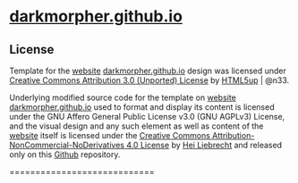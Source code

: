 [darkmorpher.github.io][web]
============================

License
-------

Template for the [website][web] [darkmorpher.github.io][web] design was licensed under [Creative Commons Attribution 3.0 (Unported) License][lic3] by [HTML5up][h5] | @n33.

Underlying modified source code for the template on [website][web] [darkmorpher.github.io][web] used to format and display its content is licensed under the GNU Affero General Public License v3.0 (GNU AGPLv3) License, and the visual design and any such element as well as content of the [website][web] itself is licensed under the [Creative Commons Attribution-NonCommercial-NoDerivatives 4.0 License][lic2] by [Hei Liebrecht][web] and released only on this [Github][git] repository.

[lic2]: http://creativecommons.org/licenses/by-nc-nd/4.0
[web]: http://darkmorpher.ml
[git]: http://github.com/darkmorpher/darkmorpher.github.io
[h5]: http://html5up.net/license
[lic3]: http://creativecommons.org/licenses/by/3.0

============================
